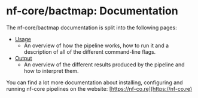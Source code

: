 # nf-core/bactmap: Documentation

The nf-core/bactmap documentation is split into the following pages:

<!-- TODO nf-core: If you write more documentation pages, add them to the docs index page here -->

* [Usage](usage.md)
  * An overview of how the pipeline works, how to run it and a description of all of the different command-line flags.
* [Output](output.md)
  * An overview of the different results produced by the pipeline and how to interpret them.

You can find a lot more documentation about installing, configuring and running nf-core pipelines on the website: [https://nf-co.re](https://nf-co.re)
